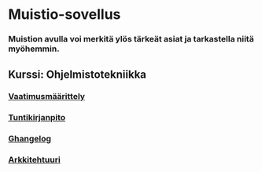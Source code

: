# Muistio-sovellus
###  Muistion avulla voi merkitä ylös tärkeät asiat ja tarkastella niitä myöhemmin.


## Kurssi: Ohjelmistotekniikka
### [Vaatimusmäärittely](https://github.com/venlavanhala/ot_harjoitustyo/blob/main/dokumentaatio/vaatimusmaarittely.md)
### [Tuntikirjanpito](https://github.com/venlavanhala/ot_harjoitustyo/blob/main/dokumentaatio/tuntikirjanpito.md)
### [Ghangelog](https://github.com/venlavanhala/ot_harjoitustyo/blob/main/dokumentaatio/changelog.md)
### [Arkkitehtuuri](https://github.com/venlavanhala/ot_harjoitustyo/blob/main/dokumentaatio/arkkitehtuuri.md)
